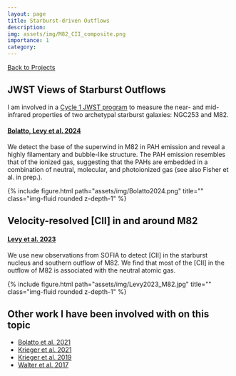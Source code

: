 ```yaml
---
layout: page
title: Starburst-driven Outflows
description:
img: assets/img/M82_CII_composite.png
importance: 1
category:
---
```


<a href="https://rclevy.github.io/projects/" title="Back to Projects" target="_self"><i class="fas fa-arrow-left"></i> Back to Projects</a>

## JWST Views of Starburst Outflows

I am involved in a [Cycle 1 JWST program](https://www.stsci.edu/jwst/phase2-public/1701.pdf) to measure the near- and mid-infrared properties of two archetypal starburst galaxies: NGC253 and M82.

#### [Bolatto, Levy et al. 2024](https://ui.adsabs.harvard.edu/abs/2024arXiv240116648B/abstract)

We detect the base of the superwind in M82 in PAH emission and reveal a highly filamentary and bubble-like structure. The PAH emission resembles that of the ionized gas, suggesting that the PAHs are embedded in a combination of neutral, molecular, and photoionized gas (see also Fisher et al. in prep.).

<div class="row">
    <div class="col-sm mt-3 mt-md-0">
        {% include figure.html path="assets/img/Bolatto2024.png" title="" class="img-fluid rounded z-depth-1" %}
    </div>
</div>

## Velocity-resolved [CII] in and around M82
#### [Levy et al. 2023](https://ui.adsabs.harvard.edu/abs/2023ApJ...958..109L/abstract)
We use new observations from SOFIA to detect [CII] in the starburst nucleus and southern outflow of M82. We find that most of the [CII] in the outflow of M82 is associated with the neutral atomic gas.

<div class="row">
    <div class="col-sm mt-3 mt-md-0">
        {% include figure.html path="assets/img/Levy2023_M82.jpg" title="" class="img-fluid rounded z-depth-1" %}
    </div>
</div>

## Other work I have been involved with on this topic
- [Bolatto et al. 2021](https://ui.adsabs.harvard.edu/abs/2021ApJ...923...83B/abstract)
- [Krieger et al. 2021](https://ui.adsabs.harvard.edu/abs/2021ApJ...915L...3K/abstract)
- [Krieger et al. 2019](https://ui.adsabs.harvard.edu/abs/2019ApJ...881...43K/abstract)
- [Walter et al. 2017](https://ui.adsabs.harvard.edu/abs/2017ApJ...835..265W/abstract)

